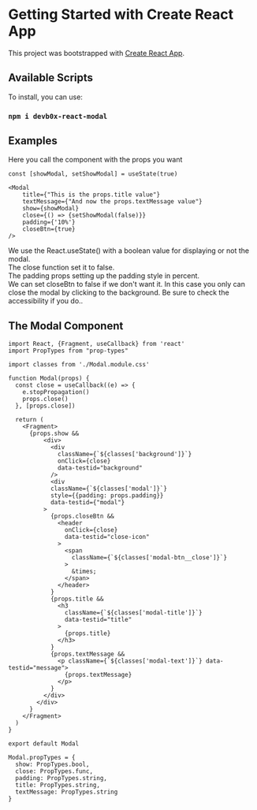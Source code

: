 # Getting Started with Create React App

This project was bootstrapped with [Create React App](https://github.com/facebook/create-react-app).

## Available Scripts

To install, you can use:

### `npm i devb0x-react-modal`

## Examples

Here you call the component with the props you want

    const [showModal, setShowModal] = useState(true)

    <Modal
        title={"This is the props.title value"}
        textMessage={"And now the props.textMessage value"}
        show={showModal}
        close={() => {setShowModal(false)}}
        padding={'10%'}
        closeBtn={true}
    />

We use the React.useState() with a boolean value for displaying or not the modal.  
The close function set it to false.  
The padding props setting up the padding style in percent.  
We can set closeBtn to false if we don't want it. In this case you only can close the modal by clicking to the background. Be sure to check the accessibility if you do..


## The Modal Component

```
import React, {Fragment, useCallback} from 'react'
import PropTypes from "prop-types"

import classes from './Modal.module.css'

function Modal(props) {
  const close = useCallback((e) => {
    e.stopPropagation()
    props.close()
  }, [props.close])

  return (
    <Fragment>
      {props.show &&
          <div>
            <div
              className={`${classes['background']}`}
              onClick={close}
              data-testid="background"
            />
            <div
            className={`${classes['modal']}`}
            style={{padding: props.padding}}
            data-testid={"modal"}
          >
            {props.closeBtn &&
              <header
                onClick={close}
                data-testid="close-icon"
              >
                <span
                  className={`${classes['modal-btn__close']}`}
                >
                  &times;
                </span>
              </header>
            }
            {props.title &&
              <h3
                className={`${classes['modal-title']}`}
                data-testid="title"
              >
                {props.title}
              </h3>
            }
            {props.textMessage &&
              <p className={`${classes['modal-text']}`} data-testid="message">
                {props.textMessage}
              </p>
            }
          </div>
        </div>
      }
    </Fragment>
  )
}

export default Modal

Modal.propTypes = {
  show: PropTypes.bool,
  close: PropTypes.func,
  padding: PropTypes.string,
  title: PropTypes.string,
  textMessage: PropTypes.string
}

```
